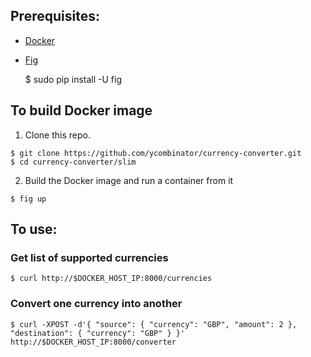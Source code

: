 ## Prerequisites:
 
* [Docker](https://www.docker.com/)
* [Fig](http://www.fig.sh/)

    $ sudo pip install -U fig

## To build Docker image

1. Clone this repo.

```
$ git clone https://github.com/ycombinator/currency-converter.git
$ cd currency-converter/slim
```

2. Build the Docker image and run a container from it

```
$ fig up
```

## To use:

### Get list of supported currencies
```
$ curl http://$DOCKER_HOST_IP:8000/currencies
```

### Convert one currency into another
```
$ curl -XPOST -d'{ "source": { "currency": "GBP", "amount": 2 }, "destination": { "currency": "GBP" } }' http://$DOCKER_HOST_IP:8000/converter
```
